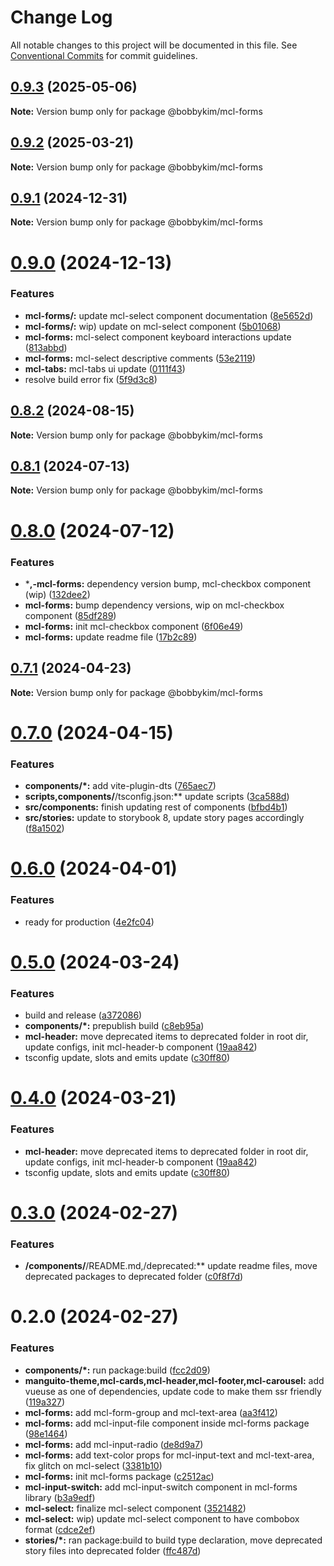 # Change Log

All notable changes to this project will be documented in this file.
See [Conventional Commits](https://conventionalcommits.org) for commit guidelines.

## [0.9.3](https://github.com/bobbykim89/manguito-component-library/compare/@bobbykim/mcl-forms@0.9.2...@bobbykim/mcl-forms@0.9.3) (2025-05-06)

**Note:** Version bump only for package @bobbykim/mcl-forms





## [0.9.2](https://github.com/bobbykim89/manguito-component-library/compare/@bobbykim/mcl-forms@0.9.1...@bobbykim/mcl-forms@0.9.2) (2025-03-21)

**Note:** Version bump only for package @bobbykim/mcl-forms





## [0.9.1](https://github.com/bobbykim89/manguito-component-library/compare/@bobbykim/mcl-forms@0.9.0...@bobbykim/mcl-forms@0.9.1) (2024-12-31)

**Note:** Version bump only for package @bobbykim/mcl-forms





# [0.9.0](https://github.com/bobbykim89/manguito-component-library/compare/@bobbykim/mcl-forms@0.8.2...@bobbykim/mcl-forms@0.9.0) (2024-12-13)


### Features

* **mcl-forms/:** update mcl-select component documentation ([8e5652d](https://github.com/bobbykim89/manguito-component-library/commit/8e5652dd7f82947402ec309bba49744eccf5646d))
* **mcl-forms/:** wip) update on mcl-select component ([5b01068](https://github.com/bobbykim89/manguito-component-library/commit/5b01068729caf7cd2e3c4c038b0aa44af2b09454))
* **mcl-forms:** mcl-select component keyboard interactions update ([813abbd](https://github.com/bobbykim89/manguito-component-library/commit/813abbd60cc47b2270754c781c4fc38ce4275b6a))
* **mcl-forms:** mcl-select descriptive comments ([53e2119](https://github.com/bobbykim89/manguito-component-library/commit/53e2119c1c4614ddddffcecc0381252f4096c68b))
* **mcl-tabs:** mcl-tabs ui update ([0111f43](https://github.com/bobbykim89/manguito-component-library/commit/0111f43dfbea0865fc3037ca36e58d91a717376d))
* resolve build error fix ([5f9d3c8](https://github.com/bobbykim89/manguito-component-library/commit/5f9d3c83bb82404ff09795e847e62e2a6c49df27))





## [0.8.2](https://github.com/bobbykim89/manguito-component-library/compare/@bobbykim/mcl-forms@0.8.1...@bobbykim/mcl-forms@0.8.2) (2024-08-15)

**Note:** Version bump only for package @bobbykim/mcl-forms





## [0.8.1](https://github.com/bobbykim89/manguito-component-library/compare/@bobbykim/mcl-forms@0.8.0...@bobbykim/mcl-forms@0.8.1) (2024-07-13)

**Note:** Version bump only for package @bobbykim/mcl-forms





# [0.8.0](https://github.com/bobbykim89/manguito-component-library/compare/@bobbykim/mcl-forms@0.7.1...@bobbykim/mcl-forms@0.8.0) (2024-07-12)


### Features

* ***,-mcl-forms:** dependency version bump, mcl-checkbox component (wip) ([132dee2](https://github.com/bobbykim89/manguito-component-library/commit/132dee276932c01930f48556ac6df2daf431f8da))
* **mcl-forms:** bump dependency versions, wip on mcl-checkbox component ([85df289](https://github.com/bobbykim89/manguito-component-library/commit/85df289e7b3cf5b6396b711ed5d642ec95e402fc))
* **mcl-forms:** init mcl-checkbox component ([6f06e49](https://github.com/bobbykim89/manguito-component-library/commit/6f06e4951da88f365f7064bfc6276b2ce43d3e80))
* **mcl-forms:** update readme file ([17b2c89](https://github.com/bobbykim89/manguito-component-library/commit/17b2c89f5dcedbab063ae19d0e8354f18b14c928))





## [0.7.1](https://github.com/bobbykim89/manguito-component-library/compare/@bobbykim/mcl-forms@0.7.0...@bobbykim/mcl-forms@0.7.1) (2024-04-23)

**Note:** Version bump only for package @bobbykim/mcl-forms





# [0.7.0](https://github.com/bobbykim89/manguito-component-library/compare/@bobbykim/mcl-forms@0.6.0...@bobbykim/mcl-forms@0.7.0) (2024-04-15)


### Features

* **components/*:** add vite-plugin-dts ([765aec7](https://github.com/bobbykim89/manguito-component-library/commit/765aec738227b68b8483f8b3e02d1bd191b90f20))
* **scripts,components/**/tsconfig.json:** update scripts ([3ca588d](https://github.com/bobbykim89/manguito-component-library/commit/3ca588d692a2b9b685a1804696b1722d5f9fd874))
* **src/components:** finish updating rest of components ([bfbd4b1](https://github.com/bobbykim89/manguito-component-library/commit/bfbd4b15dcae4a244de1ac15836fa74870d20818))
* **src/stories:** update to storybook 8, update story pages accordingly ([f8a1502](https://github.com/bobbykim89/manguito-component-library/commit/f8a1502b83c056cef9e141c4e0c3821c992e9720))





# [0.6.0](https://github.com/bobbykim89/manguito-component-library/compare/@bobbykim/mcl-forms@0.5.0...@bobbykim/mcl-forms@0.6.0) (2024-04-01)


### Features

* ready for production ([4e2fc04](https://github.com/bobbykim89/manguito-component-library/commit/4e2fc048edd67791b4e917e0a764f301d4c610cb))





# [0.5.0](https://github.com/bobbykim89/manguito-component-library/compare/@bobbykim/mcl-forms@0.3.0...@bobbykim/mcl-forms@0.5.0) (2024-03-24)


### Features

* build and release ([a372086](https://github.com/bobbykim89/manguito-component-library/commit/a3720861fb40dd6ec1d0e3dda1f06e2479967432))
* **components/*:** prepublish build ([c8eb95a](https://github.com/bobbykim89/manguito-component-library/commit/c8eb95a0ede6727bf183d2e9ad634ae64af1411d))
* **mcl-header:** move deprecated items to deprecated folder in root dir, update configs, init mcl-header-b component ([19aa842](https://github.com/bobbykim89/manguito-component-library/commit/19aa842faa7f1594f7be030b97d5093014efe7cb))
* tsconfig update, slots and emits update ([c30ff80](https://github.com/bobbykim89/manguito-component-library/commit/c30ff804c961d205ac097e20cd51285a15ca8966))





# [0.4.0](https://github.com/bobbykim89/manguito-component-library/compare/@bobbykim/mcl-forms@0.3.0...@bobbykim/mcl-forms@0.4.0) (2024-03-21)


### Features

* **mcl-header:** move deprecated items to deprecated folder in root dir, update configs, init mcl-header-b component ([19aa842](https://github.com/bobbykim89/manguito-component-library/commit/19aa842faa7f1594f7be030b97d5093014efe7cb))
* tsconfig update, slots and emits update ([c30ff80](https://github.com/bobbykim89/manguito-component-library/commit/c30ff804c961d205ac097e20cd51285a15ca8966))





# [0.3.0](https://github.com/bobbykim89/manguito-component-library/compare/@bobbykim/mcl-forms@0.2.0...@bobbykim/mcl-forms@0.3.0) (2024-02-27)


### Features

* **/components/**/README.md,/deprecated:** update readme files, move deprecated packages to deprecated folder ([c0f8f7d](https://github.com/bobbykim89/manguito-component-library/commit/c0f8f7df158b8fcd99b4e3d191e02e3c8a9c144d))





# 0.2.0 (2024-02-27)


### Features

* **components/*:** run package:build ([fcc2d09](https://github.com/bobbykim89/manguito-component-library/commit/fcc2d0953d77ecaa317be27eb212c927dec33b17))
* **manguito-theme,mcl-cards,mcl-header,mcl-footer,mcl-carousel:** add vueuse as one of dependencies, update code to make them ssr friendly ([119a327](https://github.com/bobbykim89/manguito-component-library/commit/119a327adf1ca9866e6ac063bce5acd4790db612))
* **mcl-forms:** add mcl-form-group and mcl-text-area ([aa3f412](https://github.com/bobbykim89/manguito-component-library/commit/aa3f412334acc3793ad12303cad955b15ca79831))
* **mcl-forms:** add mcl-input-file component inside mcl-forms package ([98e1464](https://github.com/bobbykim89/manguito-component-library/commit/98e14641061bd54c43d1d62dc5d80d66c02c5f90))
* **mcl-forms:** add mcl-input-radio ([de8d9a7](https://github.com/bobbykim89/manguito-component-library/commit/de8d9a7a2e66a7c8abe7702adfad21f68d0767f6))
* **mcl-forms:** add text-color props for mcl-input-text and mcl-text-area, fix glitch on mcl-select ([3381b10](https://github.com/bobbykim89/manguito-component-library/commit/3381b10babeed892717b4e4b21c218c7027d9a1a))
* **mcl-forms:** init mcl-forms package ([c2512ac](https://github.com/bobbykim89/manguito-component-library/commit/c2512ac7c89c71f287fcd4cd12f8dc84150a5239))
* **mcl-input-switch:** add mcl-input-switch component in mcl-forms library ([b3a9edf](https://github.com/bobbykim89/manguito-component-library/commit/b3a9edf8fcfecb0ab9f2f82aa79618133f6dd4fc))
* **mcl-select:** finalize mcl-select component ([3521482](https://github.com/bobbykim89/manguito-component-library/commit/3521482a782313e0f3d8b83de10839097757e7eb))
* **mcl-select:** wip) update mcl-select component to have combobox format ([cdce2ef](https://github.com/bobbykim89/manguito-component-library/commit/cdce2ef401d22c4f822633e996c3bcd4e06c3636))
* **stories/*:** ran package:build to build type declaration, move deprecated story files into deprecated folder ([ffc487d](https://github.com/bobbykim89/manguito-component-library/commit/ffc487dbcc093be7a3ccfeae98c5e10e8372a0e3))
